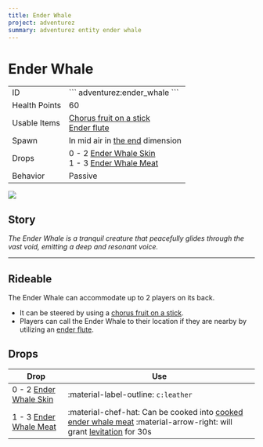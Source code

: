 ```yaml
---
title: Ender Whale
project: adventurez
summary: adventurez entity ender whale
---
```

# Ender Whale
<div class="combi">
<div class="divthing">
<table class="tablething">
    <tbody>
        <tr>
            <td class="first-column">ID</td>
            <td class="second-column">
            ```
            adventurez:ender_whale
            ```
            </td>
        </tr>
        <tr id="linear-top">
            <td class="first-column">Health Points</td>
            <td class="second-column">60</td>
        </tr>
        <tr id="linear-top">
            <td class="first-column">Usable Items</td>
            <td class="second-column"><a href="../../Items/Chorus_Fruit_on_a_Stick/">Chorus fruit on a stick</a><br><a href="../../Items/Ender_Flute/">Ender flute</a></td>
        </tr>
        <tr id="linear-top">
            <td class="first-column">Spawn</td>
            <td class="second-column">In mid air in <a href="https://minecraft.wiki/w/The_End" target="_blank">the end</a> dimension</td>
        </tr>
        <tr id="linear-top">
            <td class="first-column">Drops</td>
            <td class="second-column">0 - 2 <a href="../../Items/Ender_Whale_Skin/">Ender Whale Skin</a><br>1 - 3 <a href="../../Items/Ender_Whale_Meat/">Ender Whale Meat</a></td>
        </tr>
        <tr id="linear-top">
            <td class="first-column">Behavior</td>
            <td class="second-column">Passive</td>
        </tr>
    </tbody>
</table>
</div>
<div class="div-img-center">
<img src="/wiki/assets/adventurez/entities/ender_whale.png" loading="lazy" />
</div>
</div>

## Story

*The Ender Whale is a tranquil creature that peacefully glides through the vast void, emitting a deep and resonant voice.*

---

## Rideable
The Ender Whale can accommodate up to 2 players on its back.

* It can be steered by using a <a href="../../Items/Chorus_Fruit_on_a_Stick/">chorus fruit on a stick</a>.
* Players can call the Ender Whale to their location if they are nearby by utilizing an <a href="../../Items/Ender_Flute/">ender flute</a>.

## Drops
| Drop | Use |
| --- | --- |
| 0 - 2 <a href="../../Items/Ender_Whale_Skin/">Ender Whale Skin</a> | :material-label-outline: `c:leather` |
| 1 - 3 <a href="../../Items/Ender_Whale_Meat/">Ender Whale Meat</a> | :material-chef-hat: Can be cooked into <a href="../../Items/Cooked_Ender_Whale_Meat/">cooked ender whale meat</a> :material-arrow-right: will grant <a href="https://minecraft.wiki/w/Levitation" target="_blank">levitation</a> for 30s |
